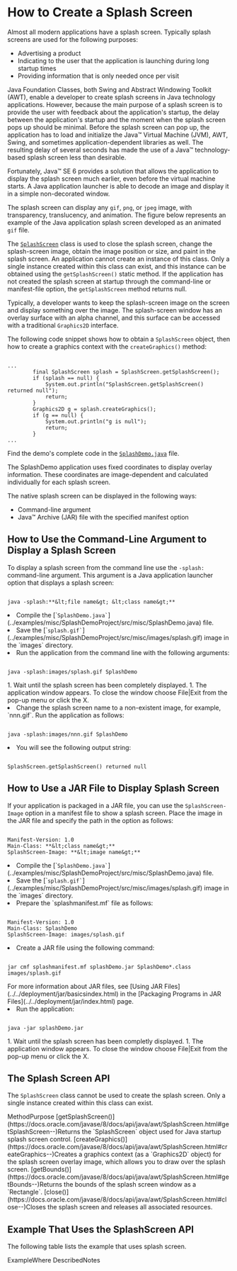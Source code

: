 
# How to Create a Splash Screen

Almost all modern applications have a splash screen. Typically splash screens are used for the following purposes:

- Advertising a product
- Indicating to the user that the application is launching during long startup times
- Providing information that is only needed once per visit

Java Foundation Classes, both Swing and Abstract Windowing Toolkit (AWT), enable a developer to create splash screens in Java technology applications. However, because the main purpose of a splash screen is to provide the user with feedback about the application's startup, the delay between the application's startup and the moment when the splash screen pops up should be minimal. Before the splash screen can pop up, the application has to load and initialize the Java&#8482; Virtual Machine (JVM), AWT, Swing, and sometimes application-dependent libraries as well. The resulting delay of several seconds has made the use of a Java&#8482; technology-based splash screen less than desirable.

Fortunately, Java&#8482; SE 6 provides a solution that allows the application to display the splash screen much earlier, even before the virtual machine starts. A Java application launcher is able to decode an image and display it in a simple non-decorated window.

The splash screen can display any `gif`, `png`, or `jpeg` image, with transparency, translucency, and animation. The figure below represents an example of the Java application splash screen developed as an animated `gif` file.

The 
[`SplashScreen`](https://docs.oracle.com/javase/8/docs/api/java/awt/SplashScreen.html) class is used to close the splash screen, change the splash-screen image, obtain the image position or size, and paint in the splash screen. An application cannot create an instance of this class. Only a single instance created within this class can exist, and this instance can be obtained using the `getSplashScreen()` static method. If the application has not created the splash screen at startup through the command-line or manifest-file option, the `getSplashScreen` method returns null.

Typically, a developer wants to keep the splash-screen image on the screen and display something over the image. The splash-screen window has an overlay surface with an alpha channel, and this surface can be accessed with a traditional `Graphics2D` interface.

The following code snippet shows how to obtain a `SplashScreen` object, then how to create a graphics context with the `createGraphics()` method:

```

...
        final SplashScreen splash = SplashScreen.getSplashScreen();
        if (splash == null) {
            System.out.println("SplashScreen.getSplashScreen() returned null");
            return;
        }
        Graphics2D g = splash.createGraphics();
        if (g == null) {
            System.out.println("g is null");
            return;
        }
...

```

Find the demo's complete code in the 
[`SplashDemo.java`](../examples/misc/SplashDemoProject/src/misc/SplashDemo.java) file.

The SplashDemo application uses fixed coordinates to display overlay information. These coordinates are image-dependent and calculated individually for each splash screen.

The native splash screen can be displayed in the following ways:

- Command-line argument
- Java&#8482; Archive (JAR) file with the specified manifest option

## <a name="cl" id="cl">How to Use the Command-Line Argument to Display a Splash Screen</a>

To display a splash screen from the command line use the `-splash:` command-line argument. This argument is a Java application launcher option that displays a splash screen:

```

java -splash:**&lt;file name&gt; &lt;class name&gt;**

```

<li>Compile the 
[`<code>SplashDemo.java`</code>](../examples/misc/SplashDemoProject/src/misc/SplashDemo.java) file.</li>
<li>Save the 
[`<code>splash.gif`</code>](../examples/misc/SplashDemoProject/src/misc/images/splash.gif) image in the `images` directory.</li>
<li>Run the application from the command line with the following arguments:
<pre><code>
java -splash:images/splash.gif SplashDemo
</code></pre>
</li>
1. Wait until the splash screen has been completely displayed.
1. The application window appears. To close the window choose File|Exit from the pop-up menu or click the X.
<li>Change the splash screen name to a non-existent image, for example, `nnn.gif`. Run the application as follows:
<pre><code>
java -splash:images/nnn.gif SplashDemo
</code></pre>
</li>
<li>You will see the following output string:
<pre><code>
SplashScreen.getSplashScreen() returned null
</code></pre>
</li>

## <a name="jar" id="jar">How to Use a JAR File to Display Splash Screen</a>

If your application is packaged in a JAR file, you can use the `SplashScreen-Image` option in a manifest file to show a splash screen. Place the image in the JAR file and specify the path in the option as follows:

```

Manifest-Version: 1.0
Main-Class: **&lt;class name&gt;**
SplashScreen-Image: **&lt;image name&gt;**

```

<li>Compile the 
[`<code>SplashDemo.java`</code>](../examples/misc/SplashDemoProject/src/misc/SplashDemo.java) file.</li>
<li>Save the 
[`<code>splash.gif`</code>](../examples/misc/SplashDemoProject/src/misc/images/splash.gif) image in the `images` directory.</li>
<li>Prepare the `splashmanifest.mf` file as follows:
<pre><code>
Manifest-Version: 1.0
Main-Class: SplashDemo
SplashScreen-Image: images/splash.gif
</code></pre>
</li>
<li>Create a JAR file using the following command:
<pre><code>
jar cmf splashmanifest.mf splashDemo.jar SplashDemo*.class images/splash.gif
</code></pre>
For more information about JAR files, see 
[Using JAR Files](../../deployment/jar/basicsindex.html) in the 
[Packaging Programs in JAR Files](../../deployment/jar/index.html) page.</li>
<li>Run the application:
<pre><code>
java -jar splashDemo.jar
</code></pre>
</li>
1. Wait until the splash screen has been completly displayed.
1. The application window appears. To close the window choose File|Exit from the pop-up menu or click the X.

## <a name="api" id="api">The Splash Screen API</a>

The `SplashScreen` class cannot be used to create the splash screen. Only a single instance created within this class can exist.
<th id="h1" align="left">Method</th><th id="h2" align="left">Purpose</th>
<td headers="h1">[getSplashScreen()](https://docs.oracle.com/javase/8/docs/api/java/awt/SplashScreen.html#getSplashScreen--)</td><td headers="h2">Returns the `SplashScreen` object used for Java startup splash screen control.</td>
<td headers="h1">[createGraphics()](https://docs.oracle.com/javase/8/docs/api/java/awt/SplashScreen.html#createGraphics--)</td><td headers="h2">Creates a graphics context (as a `Graphics2D` object) for the splash screen overlay image, which allows you to draw over the splash screen.</td>
<td headers="h1">[getBounds()](https://docs.oracle.com/javase/8/docs/api/java/awt/SplashScreen.html#getBounds--)</td><td headers="h2">Returns the bounds of the splash screen window as a `Rectangle`.</td>
<td headers="h1">[close()](https://docs.oracle.com/javase/8/docs/api/java/awt/SplashScreen.html#close--)</td><td headers="h2">Closes the splash screen and releases all associated resources.</td>

## <a name="eg" id="eg">Example That Uses the SplashScreen API</a>

The following table lists the example that uses splash screen.
<th id="h101" align="left">Example</th><th id="h102" align="left">Where Described</th><th id="h103" align="left">Notes</th>
